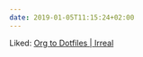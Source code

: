 ```yaml
---
date: 2019-01-05T11:15:24+02:00
---
```


Liked: [Org to Dotfiles | Irreal](https://irreal.org/blog/?p=7702)
